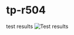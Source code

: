 # tp-r504



test results ![Test results](https://github.com/VOTRE_NOM/tp-r504/actions/workflows/pytest.yml/badge.svg)
